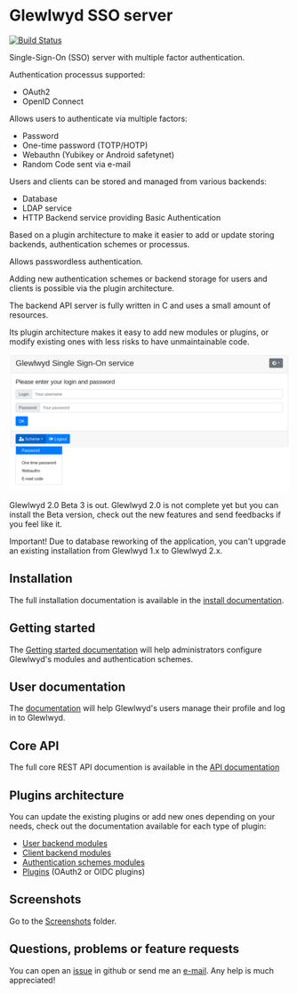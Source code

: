 # Glewlwyd SSO server

[![Build Status](https://travis-ci.com/babelouest/glewlwyd.svg?branch=master)](https://travis-ci.com/babelouest/glewlwyd)

Single-Sign-On (SSO) server with multiple factor authentication.

Authentication processus supported:
- OAuth2
- OpenID Connect

Allows users to authenticate via multiple factors:
- Password
- One-time password (TOTP/HOTP)
- Webauthn (Yubikey or Android safetynet)
- Random Code sent via e-mail

Users and clients can be stored and managed from various backends:
- Database
- LDAP service
- HTTP Backend service providing Basic Authentication

Based on a plugin architecture to make it easier to add or update storing backends, authentication schemes or processus.

Allows passwordless authentication.

Adding new authentication schemes or backend storage for users and clients is possible via the plugin architecture.

The backend API server is fully written in C and uses a small amount of resources.

Its plugin architecture makes it easy to add new modules or plugins, or modify existing ones with less risks to have unmaintainable code.

![logged in](docs/screenshots/login-nopassword.png)

Glewlwyd 2.0 Beta 3 is out. Glewlwyd 2.0 is not complete yet but you can install the Beta version, check out the new features and send feedbacks if you feel like it.

Important! Due to database reworking of the application, you can't upgrade an existing installation from Glewlwyd 1.x to Glewlwyd 2.x.

## Installation

The full installation documentation is available in the [install documentation](docs/INSTALL.md).

## Getting started

The [Getting started documentation](docs/GETTING_STARTED.md) will help administrators configure Glewlwyd's modules and authentication schemes.

## User documentation

The [documentation](docs/USER.md) will help Glewlwyd's users manage their profile and log in to Glewlwyd.

## Core API

The full core REST API documention is available in the [API documentation](docs/API.md)

## Plugins architecture

You can update the existing plugins or add new ones depending on your needs, check out the documentation available for each type of plugin:
- [User backend modules](src/user/)
- [Client backend modules](src/client/)
- [Authentication schemes modules](src/scheme/)
- [Plugins](src/plugin/) (OAuth2 or OIDC plugins)

## Screenshots

Go to the [Screenshots](docs/screenshots) folder.

## Questions, problems or feature requests

You can open an [issue](https://github.com/babelouest/glewlwyd/issues) in github or send me an [e-mail](mailto:mail@babelouest.org). Any help is much appreciated!
